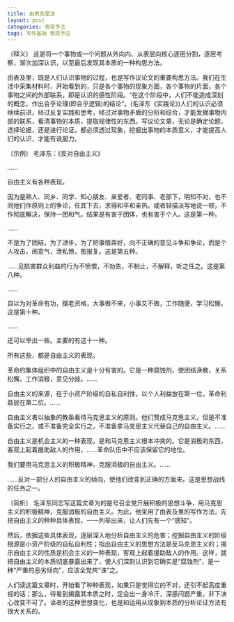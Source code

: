```yaml
---
title: 由表及里法
layout: post
categories: 表现手法
tags: 写作基础 表现手法
---
```


〔释义〕 这是将一个事物或一个问题从外向内、从表层向核心逐层分割，逐层考察，渐次加深认识，以至最后发现其本质的一种构思方法。

由表及里，既是人们认识事物的过程，也是写作议论文的重要构思方法。我们在生活中采集材料时，开始看到的，只是各个事物的现象方面，各个事物的片面，各个事物之间的外部联系，即是认识的感性阶段。“在这个阶段中，人们不能造成深刻的概念，作出合乎论理(即合乎逻辑)的结论”。(毛泽东《实践论》)人们的认识必须继续前进，经过反复实践和思考，经过对事物矛盾的分析和综合，才能发掘事物内部的联系，看清事物的本质，提取规律性的东西。写议论文章，无论是确定论题，选择论据，还是进行论证，都必须透过现象，挖掘出事物的本质意义，才能提高人们的认识，才能有说服力。

〔示例〕 毛泽东：《反对自由主义》

……

自由主义有各种表现。

因为是熟人、同乡、同学、知心朋友、亲爱者、老同事、老部下，明知不对，也不同他们作原则上的争论，任其下去，求得和平和亲热。或者轻描淡写地说一顿，不作彻底解决，保持一团和气。结果是有害于团体，也有害于个人。这是第一种。

……

不是为了团结，为了进步，为了把事情弄好，向不正确的意见斗争和争论，而是个人攻击，闹意气，泄私愤，图报复。这是第五种。

……见损害群众利益的行为不愤恨，不劝告，不制止，不解释，听之任之。这是第八种。

……

自以为对革命有功，摆老资格，大事做不来，小事又不做，工作随便，学习松懈。这是第十种。

……

还可以举出一些。主要的有这十一种。

所有这些，都是自由主义的表现。

革命的集体组织中的自由主义是十分有害的。它是一种腐蚀剂，使团结涣散，关系松懈，工作消极，意见分歧。……

自由主义的来源，在于小资产阶级的自私自利性，以个人利益放在第一位，革命利益放在第二位。……

自由主义者以抽象的教条看待马克思主义的原则。他们赞成马克思主义，但是不准备实行之，或不准备完全实行之，不准备拿马克思主义代替自己的自由主义。……

自由主义是机会主义的一种表现，是和马克思主义根本冲突的。它是消极的东西，客观上起着援助敌人的作用，……革命队伍中不应该保留它的地位。

我们要用马克思主义的积极精神，克服消极的自由主义。……

……反对一部分人的自由主义的倾向，使他们改变到正确的方面来。这是思想战线的任务之一。

〔简析〕 毛泽东同志写这篇文章为的是号召全党开展积极的思想斗争，用马克思主义的积极精神，克服消极的自由主义。为此，他采用了由表及里的写作方法，先把自由主义的种种具体表现，一一列举出来，让人们先有一个“感知”。

然后，依据这些具体表现，逐层深入地分析自由主义的危害；挖掘自由主义的阶级根源是小资产阶级的自私自利性；指出自由主义的思想方法是反马克思主义的；揭示自由主义的性质是机会主义的一种表现，客观上起着援助敌人的作用。这样，就把自由主义的本质彻底暴露出来了，使人们深刻认识到它确实是“腐蚀剂”，是一种“严重的恶劣倾向”，应该全党共“诛”之。

人们读这篇文章时，开始看了种种表现，如果只是觉得它的不对，还引不起高度重视的话；那么，待看到揭露其本质之时，定会出一身冷汗，深感问题产重，非下决心改变不可了。读者的这种思想变化，也是和运用从现象到本质的分析论证方法有很大关系的。 